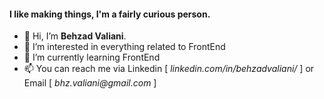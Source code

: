 <h4>I like making things, I'm a fairly curious person.</h4>


<ul>
    <li>👋 Hi, I’m <strong>Behzad Valiani</strong>.</li>
    <li>👀 I’m interested in everything related to FrontEnd</li>
    <li>🌱 I’m currently learning FrontEnd</li>
    <li>📫 You can reach me via Linkedin [ <em>linkedin.com/in/behzadvaliani/</em> ] or Email [ <em>bhz.valiani@gmail.com</em> ]</li>
</ul>
<!--
**Behzad1408/Behzad1408** is a ✨ _special_ ✨ repository because its `README.md` (this file) appears on your GitHub profile.

Here are some ideas to get you started:

- 🔭 I’m currently working on ...
- 🌱 I’m currently learning ...
- 👯 I’m looking to collaborate on ...
- 🤔 I’m looking for help with ...
- 💬 Ask me about ...
- 📫 How to reach me: ...
- 😄 Pronouns: ...
- ⚡ Fun fact: ...


<a href="https://visitcount.itsvg.in">
  <img src="https://visitcount.itsvg.in/api?id=Behzad1408&label=&color=12&icon=8&pretty=false" />
</a>
-->
